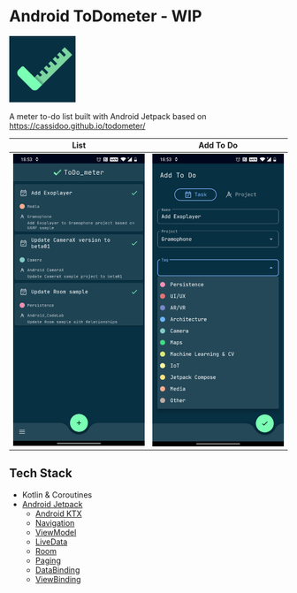 # Android ToDometer - WIP

<img src="./art/icon.svg" width="120">

A meter to-do list built with Android Jetpack based on https://cassidoo.github.io/todometer/

List           |  Add To Do
-------------------------|-------------------------
<img src="./screenshots/tasks.png" width="240"> |  <img src="./screenshots/add_to_do.png" width="240">

## Tech Stack
* Kotlin & Coroutines
* [Android Jetpack](https://developer.android.com/jetpack)
  * [Android KTX](https://developer.android.com/kotlin/ktx)
  * [Navigation](https://developer.android.com/guide/navigation)
  * [ViewModel](https://developer.android.com/topic/libraries/architecture/viewmodel)
  * [LiveData](https://developer.android.com/topic/libraries/architecture/livedata)
  * [Room](https://developer.android.com/topic/libraries/architecture/room)
  * [Paging](https://developer.android.com/topic/libraries/architecture/paging)
  * [DataBinding](https://developer.android.com/topic/libraries/data-binding)
  * [ViewBinding](https://developer.android.com/topic/libraries/view-binding)
